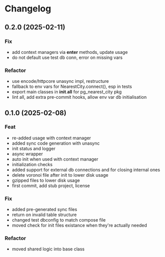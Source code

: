 # Changelog

## 0.2.0 (2025-02-11)

### Fix

- add context managers via __enter__ methods, update usage
- do not default use test db conn, error on missing vars

### Refactor

- use encode/httpcore unasync impl, restructure
- fallback to env vars for NearestCity.connect(), esp in tests
- export main classes in __init__.__all__ for pg_nearest_city pkg
- lint all, add extra pre-commit hooks, allow env var db initialisation

## 0.1.0 (2025-02-08)

### Feat

- re-added usage with context manager
- added sync code generation with unasync
- init status and logger
- async wrapper
- auto init when used with context manager
- initialization checks
- added support for external db connections and for closing internal ones
- delete voronoi file after init to lower disk usage
- gzipped files to lower disk usage
- first commit, add stub project, license

### Fix

- added pre-generated sync files
- return on invalid table structure
- changed test dbconfig to match compose file
- moved check for init files existance when they're actually needed

### Refactor

- moved shared logic into base class
